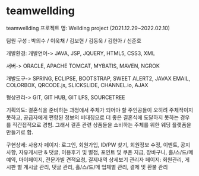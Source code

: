 # teamwellding
teamwellding
프로젝트 명: Wellding project (2021.12.29~2022.02.10)

팀원 구성 : 박의수  /  이욱채  /  김보현  /  김동욱  /  김현아  /  신준호

개발환경:
개발언어-> JAVA, JSP, JQUERY, HTML5, CSS3, XML

서버-> ORACLE, APACHE TOMCAT, MYBATIS, MAVEN, NGROK

개발도구-> SPRING, ECLIPSE, BOOTSTRAP, SWEET ALERT2, JAVAX EMAIL, COLORBOX, QRCODE.js, SLICKSLIDE, CHANNEL.io, AJAX 

형상관리-> GIT, GIT HUB, GIT LFS, SOURCETREE

기획의도: 
 결혼식을 준비하는 과정에서 주체가 되어야 할 주인공들이 오히려 주체적이지 못하고, 공급자에게 편향된 정보의 비대칭으로 더 좋은 결혼식에 도달하지 못하는 경우를 직간접적으로 경험.
그래서 결혼 관련 상품들을 소비하는 주체를 위한 웨딩 플랫폼을 만들기로 함.

구현상세:
사용자 페이지: 로그인, 회원가입, ID/PW 찾기, 회원정보 수정, 이벤트, 공지사항, 자유게시판 & 댓글, 이용후기 및 별점, 포인트 및 쿠폰 지급, 장바구니, 홀/스/드/메 예약, 마이페이지, 전문가별 견적요청, 결제내역 상세보기
관리자 페이지: 회원관리, 게시판 별 게시글 관리, 댓글 관리, 홀/스/드/메 업체별 관리, 결제 및 환불 관리
